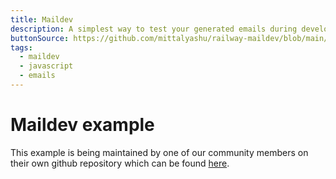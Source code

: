 ```yaml
---
title: Maildev
description: A simplest way to test your generated emails during development with an easy to use web interface.
buttonSource: https://github.com/mittalyashu/railway-maildev/blob/main/readme.md
tags:
  - maildev
  - javascript
  - emails
---
```


# Maildev example

This example is being maintained by one of our community members on their own github repository which can be found [here](https://github.com/mittalyashu/railway-maildev).
